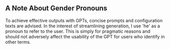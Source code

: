 ## A Note About Gender Pronouns

To achieve effective outputs with GPTs, concise prompts and configuration texts are advised. In the interest of streamlining generation, I use 'he' as a pronoun to refer to the user. This is simply for pragmatic reasons and should not adversely affect the usability of the GPT for users who identify in other terms.